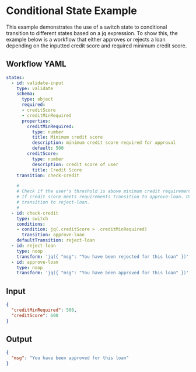 <!-- ORDER=1 -->
# Conditional State Example

This example demonstrates the use of a switch state to conditional transition to different states based on a jq expression.  To show this, the example below is a workflow that either approves or rejects a loan depending on the inputted credit score and required minimum credit score.

## Workflow YAML

```yaml
states:
  - id: validate-input
    type: validate
    schema:
      type: object
      required:
      - creditScore
      - creditMinRequired
      properties:
        creditMinRequired:
          type: number
          title: Minimum credit score
          description: minimum credit score required for approval 
          default: 500
        creditScore:
          type: number
          description: credit score of user
          title: Credit Score
    transition: check-credit

    #
    # Check if the user's threshold is above minimum credit requirements.
    # If credit score meets requirements transition to approve-loan. Otherwise
    # transition to reject-loan.
    #
  - id: check-credit
    type: switch
    conditions:
    - condition: jq(.creditScore > .creditMinRequired)
      transition: approve-loan
    defaultTransition: reject-loan
  - id: reject-loan
    type: noop
    transform: 'jq({ "msg": "You have been rejected for this loan" })'
  - id: approve-loan
    type: noop
    transform: 'jq({ "msg": "You have been approved for this loan" })'
```

## Input

```json
{
  "creditMinRequired": 500,
  "creditScore": 600
}
```

## Output

```json
{
  "msg": "You have been approved for this loan"
}
```

